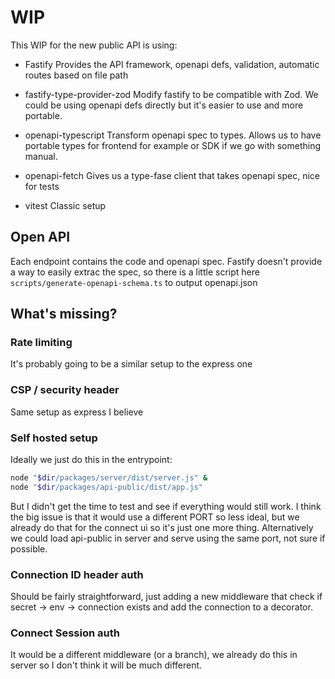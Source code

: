 # WIP

This WIP for the new public API is using:

- Fastify
Provides the API framework, openapi defs, validation, automatic routes based on file path

- fastify-type-provider-zod
Modify fastify to be compatible with Zod. We could be using openapi defs directly but it's easier to use and more portable.

- openapi-typescript
Transform openapi spec to types. Allows us to have portable types for frontend for example or SDK if we go with something manual.

- openapi-fetch
Gives us a type-fase client that takes openapi spec, nice for tests

- vitest
Classic setup



## Open API

Each endpoint contains the code and openapi spec.
Fastify doesn't provide a way to easily extrac the spec, so there is a little script here `scripts/generate-openapi-schema.ts` to output openapi.json

## What's missing?

### Rate limiting
It's probably going to be a similar setup to the express one

### CSP / security header
Same setup as express I believe

### Self hosted setup
Ideally we just do this in the entrypoint:
```bash
node "$dir/packages/server/dist/server.js" & 
node "$dir/packages/api-public/dist/app.js"
```

But I didn't get the time to test and see if everything would still work. I think the big issue is that it would use a different PORT so less ideal, but we already do that for the connect ui so it's just one more thing.
Alternatively we could load api-public in server and serve using the same port, not sure if possible.

### Connection ID header auth

Should be fairly straightforward, just adding a new middleware that check if secret -> env -> connection exists and add the connection to a decorator.


### Connect Session auth

It would be a different middleware (or a branch), we already do this in server so I don't think it will be much different.

